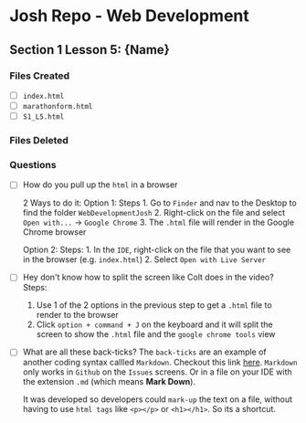 # Josh Repo - Web Development

## Section 1 Lesson 5: {Name}

### Files Created
- [ ] `index.html`
- [ ] `marathonform.html`
- [ ] `S1_L5.html`

### Files Deleted

### Questions
- [ ] How do you pull up the `html` in a browser 

    2 Ways to do it: 
    Option 1: 
        Steps
        1. Go to `Finder` and nav to the Desktop to find the folder `WebDevelopmentJosh`
        2. Right-click on the file and select `Open with...` -> `Google Chrome`
        3. The `.html` file will render in the Google Chrome browser

    Option 2: 
        Steps: 
        1. In the `IDE`, right-click on the file that you want to see in the browser (e.g. `index.html`)
        2. Select `Open with Live Server`

- [ ] Hey don't know how to split the screen like Colt does in the video? 
    Steps: 
    1. Use 1 of the 2 options in the previous step to get a `.html` file to render to the browser
    2. Click `option + command + J` on the keyboard and it will split the screen to show the `.html` file and the `google chrome tools` view

- [ ] What are all these back-ticks? 
    The `back-ticks` are an example of another coding syntax callled `Markdown`. Checkout this link [here](https://www.markdownguide.org/cheat-sheet/). `Markdown` only works in `Github` on the `Issues` screens. Or in a file on your IDE with the extension `.md` (which means __Mark Down__). 

    It was developed so developers could `mark-up` the text on a file, without having to use `html tags` like `<p></p>` or `<h1></h1>`. So its a shortcut. 